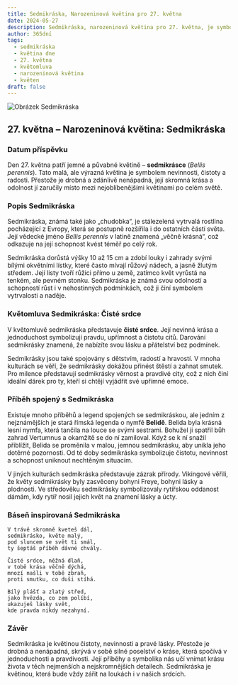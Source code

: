 ```yaml
---
title: Sedmikráska, Narozeninová květina pro 27. května
date: 2024-05-27
description: Sedmikráska, narozeninová květina pro 27. května, je symbolem Čisté srdce. Objevte její jedinečný význam, fascinující příběhy a poezii, která oslavuje její krásu.
author: 365dní
tags:
  - sedmikráska
  - květina dne
  - 27. května
  - květomluva
  - narozeninová květina
  - květen
draft: false
---
```


![Obrázek Sedmikráska](https://cdn.pixabay.com/photo/2018/05/23/23/10/daisies-3425426_1280.jpg#center)

## 27. května – Narozeninová květina: Sedmikráska

### Datum příspěvku

Den 27. května patří jemné a půvabné květině – **sedmikrásce** (_Bellis perennis_). Tato malá, ale výrazná květina je symbolem nevinnosti, čistoty a radosti. Přestože je drobná a zdánlivě nenápadná, její skromná krása a odolnost jí zaručily místo mezi nejoblíbenějšími květinami po celém světě.

### Popis Sedmikráska

Sedmikráska, známá také jako „chudobka“, je stálezelená vytrvalá rostlina pocházející z Evropy, která se postupně rozšířila i do ostatních částí světa. Její vědecké jméno _Bellis perennis_ v latině znamená „věčně krásná“, což odkazuje na její schopnost kvést téměř po celý rok.

Sedmikráska dorůstá výšky 10 až 15 cm a zdobí louky i zahrady svými bílými okvětními lístky, které často mívají růžový nádech, a jasně žlutým středem. Její listy tvoří růžici přímo u země, zatímco květ vyrůstá na tenkém, ale pevném stonku. Sedmikráska je známá svou odolností a schopností růst i v nehostinných podmínkách, což ji činí symbolem vytrvalosti a naděje.

### Květomluva Sedmikráska: Čisté srdce

V květomluvě sedmikráska představuje **čisté srdce**. Její nevinná krása a jednoduchost symbolizují pravdu, upřímnost a čistotu citů. Darování sedmikrásky znamená, že nabízíte svou lásku a přátelství bez podmínek.

Sedmikrásky jsou také spojovány s dětstvím, radostí a hravostí. V mnoha kulturách se věří, že sedmikrásky dokážou přinést štěstí a zahnat smutek. Pro milence představují sedmikrásky věrnost a pravdivé city, což z nich činí ideální dárek pro ty, kteří si chtějí vyjádřit své upřímné emoce.

### Příběh spojený s Sedmikráska

Existuje mnoho příběhů a legend spojených se sedmikráskou, ale jedním z nejznámějších je stará římská legenda o nymfě **Belidě**. Belida byla krásná lesní nymfa, která tančila na louce se svými sestrami. Bohužel ji spatřil bůh zahrad Vertumnus a okamžitě se do ní zamiloval. Když se k ní snažil přiblížit, Belida se proměnila v malou, jemnou sedmikrásku, aby unikla jeho dotěrné pozornosti. Od té doby sedmikráska symbolizuje čistotu, nevinnost a schopnost uniknout nechtěným situacím.

V jiných kulturách sedmikráska představuje zázrak přírody. Vikingové věřili, že květy sedmikrásky byly zasvěceny bohyni Freye, bohyni lásky a plodnosti. Ve středověku sedmikrásky symbolizovaly rytířskou oddanost dámám, kdy rytíř nosil jejich květ na znamení lásky a úcty.

### Báseň inspirovaná Sedmikráska

```
V trávě skromně kveteš dál,  
sedmikrásko, květe malý,  
pod sluncem se svět ti smál,  
ty šeptáš příběh dávné chvály.  

Čisté srdce, něžná dlaň,  
v tobě krása věčně dýchá,  
mnozí našli v tobě zbraň,  
proti smutku, co duši stíhá.  

Bílý plášť a zlatý střed,  
jako hvězda, co zem políbí,  
ukazuješ lásky svět,  
kde pravda nikdy nezahyní.  
```

### Závěr

Sedmikráska je květinou čistoty, nevinnosti a pravé lásky. Přestože je drobná a nenápadná, skrývá v sobě silné poselství o kráse, která spočívá v jednoduchosti a pravdivosti. Její příběhy a symbolika nás učí vnímat krásu života v těch nejmenších a nejskromnějších detailech. Sedmikráska je květinou, která bude vždy zářit na loukách i v našich srdcích.